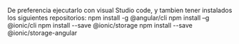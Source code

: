 De preferencia ejecutarlo con visual Studio code, y tambien tener instalados los siguientes repositorios: npm install -g @angular/cli npm install –g @ionic/cli npm install --save @ionic/storage npm install --save @ionic/storage-angular

